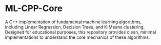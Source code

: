 # ML-CPP-Core
A C++ implementation of fundamental machine learning algorithms, including Linear Regression, Decision Trees, and K-Means clustering. Designed for educational purposes, this repository provides clean, minimal implementations to understand the core mechanics of these algorithms.

